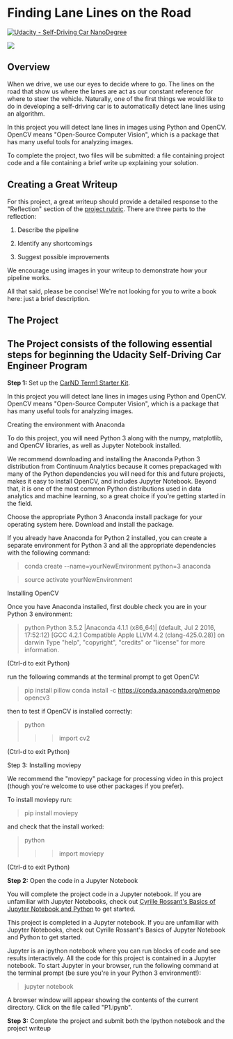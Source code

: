 # **Finding Lane Lines on the Road** 
[![Udacity - Self-Driving Car NanoDegree](https://s3.amazonaws.com/udacity-sdc/github/shield-carnd.svg)](http://www.udacity.com/drive)

<img src= "https://github.com/JeffGoodrich9791/CarND-Finding-Lane-Lines/blob/master/output_solidWhiteCurve.jpg" />

Overview
---

When we drive, we use our eyes to decide where to go.  The lines on the road that show us where the lanes are act as our constant reference for where to steer the vehicle.  Naturally, one of the first things we would like to do in developing a self-driving car is to automatically detect lane lines using an algorithm.

In this project you will detect lane lines in images using Python and OpenCV.  OpenCV means "Open-Source Computer Vision", which is a package that has many useful tools for analyzing images.  

To complete the project, two files will be submitted: a file containing project code and a file containing a brief write up explaining your solution. 


Creating a Great Writeup
---
For this project, a great writeup should provide a detailed response to the "Reflection" section of the [project rubric](https://review.udacity.com/#!/rubrics/322/view). There are three parts to the reflection:

1. Describe the pipeline


2. Identify any shortcomings

3. Suggest possible improvements

We encourage using images in your writeup to demonstrate how your pipeline works.  

All that said, please be concise!  We're not looking for you to write a book here: just a brief description.

The Project
---

## The Project consists of the following essential steps for beginning the Udacity Self-Driving Car Engineer Program ##

**Step 1:** Set up the [CarND Term1 Starter Kit](https://classroom.udacity.com/nanodegrees/nd013/parts/fbf77062-5703-404e-b60c-95b78b2f3f9e/modules/83ec35ee-1e02-48a5-bdb7-d244bd47c2dc/lessons/8c82408b-a217-4d09-b81d-1bda4c6380ef/concepts/4f1870e0-3849-43e4-b670-12e6f2d4b7a7).

In this project you will detect lane lines in images using Python and OpenCV. OpenCV means "Open-Source Computer Vision", which is a package that has many useful tools for analyzing images.

Creating the environment with Anaconda

To do this project, you will need Python 3 along with the numpy, matplotlib, and OpenCV libraries, as well as Jupyter Notebook installed.

We recommend downloading and installing the Anaconda Python 3 distribution from Continuum Analytics because it comes prepackaged with many of the Python dependencies you will need for this and future projects, makes it easy to install OpenCV, and includes Jupyter Notebook. Beyond that, it is one of the most common Python distributions used in data analytics and machine learning, so a great choice if you're getting started in the field.

Choose the appropriate Python 3 Anaconda install package for your operating system here. Download and install the package.

If you already have Anaconda for Python 2 installed, you can create a separate environment for Python 3 and all the appropriate dependencies with the following command:

> conda create --name=yourNewEnvironment python=3 anaconda

> source activate yourNewEnvironment

Installing OpenCV

Once you have Anaconda installed, first double check you are in your Python 3 environment:

>python
Python 3.5.2 |Anaconda 4.1.1 (x86_64)| (default, Jul 2 2016, 17:52:12)
[GCC 4.2.1 Compatible Apple LLVM 4.2 (clang-425.0.28)] on darwin
Type "help", "copyright", "credits" or "license" for more information.
>>>
(Ctrl-d to exit Python)

run the following commands at the terminal prompt to get OpenCV:

> pip install pillow
> conda install -c https://conda.anaconda.org/menpo opencv3

then to test if OpenCV is installed correctly:

> python
>>> import cv2
>>>
(Ctrl-d to exit Python)

Step 3: Installing moviepy

We recommend the "moviepy" package for processing video in this project (though you're welcome to use other packages if you prefer).

To install moviepy run:

>pip install moviepy

and check that the install worked:

>python
>>>import moviepy
>>>
(Ctrl-d to exit Python)


**Step 2:** Open the code in a Jupyter Notebook

You will complete the project code in a Jupyter notebook.  If you are unfamiliar with Jupyter Notebooks, check out <A HREF="https://www.packtpub.com/books/content/basics-jupyter-notebook-and-python" target="_blank">Cyrille Rossant's Basics of Jupyter Notebook and Python</A> to get started.

This project is completed in a Jupyter notebook. If you are unfamiliar with Jupyter Notebooks, check out Cyrille Rossant's Basics of Jupyter Notebook and Python to get started.

Jupyter is an ipython notebook where you can run blocks of code and see results interactively. All the code for this project is contained in a Jupyter notebook. To start Jupyter in your browser, run the following command at the terminal prompt (be sure you're in your Python 3 environment!):

> jupyter notebook

A browser window will appear showing the contents of the current directory. Click on the file called "P1.ipynb".  

**Step 3:** Complete the project and submit both the Ipython notebook and the project writeup


